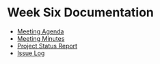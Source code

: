 # Week Six Documentation
- [Meeting Agenda](Meeting-Agenda-Week-6.pdf)
- [Meeting Minutes](Meeting-Minutes-Week-6.pdf)
- [Project Status Report](Project_Status_Report_week6.pdf)
- [Issue Log](Issue_Log_week6.pdf)
